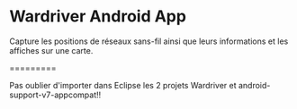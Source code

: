 Wardriver Android App
=========

Capture les positions de réseaux sans-fil ainsi que leurs informations et les affiches sur une carte.

=========

Pas oublier d'importer dans Eclipse les 2 projets Wardriver et android-support-v7-appcompat!!
